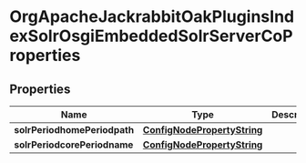 
# OrgApacheJackrabbitOakPluginsIndexSolrOsgiEmbeddedSolrServerCoProperties

## Properties
Name | Type | Description | Notes
------------ | ------------- | ------------- | -------------
**solrPeriodhomePeriodpath** | [**ConfigNodePropertyString**](ConfigNodePropertyString.md) |  |  [optional]
**solrPeriodcorePeriodname** | [**ConfigNodePropertyString**](ConfigNodePropertyString.md) |  |  [optional]



